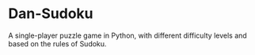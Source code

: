 # Dan-Sudoku
A single-player puzzle game in Python, with different difficulty levels and based on the rules of Sudoku.

